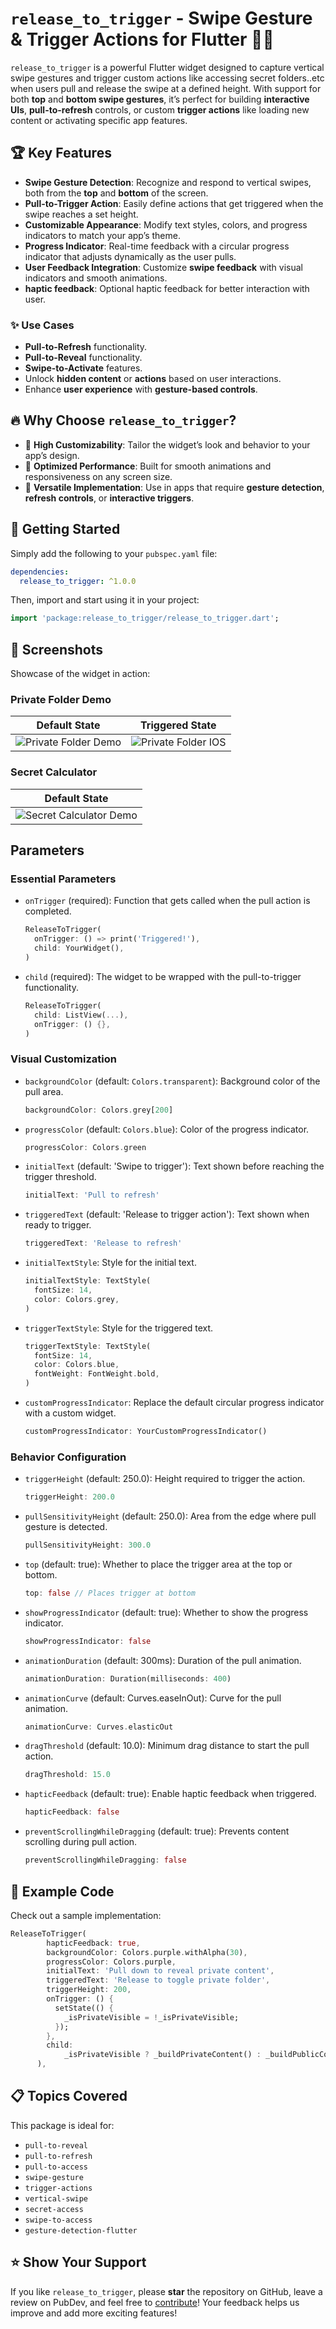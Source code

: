 # **`release_to_trigger`** - Swipe Gesture & Trigger Actions for Flutter 📱💥

`release_to_trigger` is a powerful Flutter widget designed to capture vertical swipe gestures and trigger custom actions like accessing secret folders..etc when users pull and release the swipe at a defined height. With support for both **top** and **bottom swipe gestures**, it’s perfect for building **interactive UIs**, **pull-to-refresh** controls, or custom **trigger actions** like loading new content or activating specific app features.

## 🏆 Key Features

- **Swipe Gesture Detection**: Recognize and respond to vertical swipes, both from the **top** and **bottom** of the screen.
- **Pull-to-Trigger Action**: Easily define actions that get triggered when the swipe reaches a set height.
- **Customizable Appearance**: Modify text styles, colors, and progress indicators to match your app’s theme.
- **Progress Indicator**: Real-time feedback with a circular progress indicator that adjusts dynamically as the user pulls.
- **User Feedback Integration**: Customize **swipe feedback** with visual indicators and smooth animations.
- **haptic feedback**: Optional haptic feedback for better interaction with user.

### ✨ Use Cases

- **Pull-to-Refresh** functionality.
- **Pull-to-Reveal** functionality.
- **Swipe-to-Activate** features.
- Unlock **hidden content** or **actions** based on user interactions.
- Enhance **user experience** with **gesture-based controls**.

## 🔥 Why Choose `release_to_trigger`?

- 🎯 **High Customizability**: Tailor the widget’s look and behavior to your app’s design.
- 🚀 **Optimized Performance**: Built for smooth animations and responsiveness on any screen size.
- 💼 **Versatile Implementation**: Use in apps that require **gesture detection**, **refresh controls**, or **interactive triggers**.

## 🚀 Getting Started

Simply add the following to your `pubspec.yaml` file:

```yaml
dependencies:
  release_to_trigger: ^1.0.0
```

Then, import and start using it in your project:

```dart
import 'package:release_to_trigger/release_to_trigger.dart';
```


## 📸 Screenshots  

Showcase of the widget in action:  

### Private Folder Demo  
| Default State | Triggered State |  
|--------------|----------------|  
| ![Private Folder Demo](screenshots/1.png) | ![Private Folder IOS](screenshots/3.png) |  

### Secret Calculator  
| Default State |  
|--------------|  
| ![Secret Calculator Demo](screenshots/2.png) |  


## Parameters

### Essential Parameters

- `onTrigger` (required): Function that gets called when the pull action is completed.
  ```dart
  ReleaseToTrigger(
    onTrigger: () => print('Triggered!'),
    child: YourWidget(),
  )
  ```

- `child` (required): The widget to be wrapped with the pull-to-trigger functionality.
  ```dart
  ReleaseToTrigger(
    child: ListView(...),
    onTrigger: () {},
  )
  ```

### Visual Customization

- `backgroundColor` (default: `Colors.transparent`): Background color of the pull area.
  ```dart
  backgroundColor: Colors.grey[200]
  ```

- `progressColor` (default: `Colors.blue`): Color of the progress indicator.
  ```dart
  progressColor: Colors.green
  ```

- `initialText` (default: 'Swipe to trigger'): Text shown before reaching the trigger threshold.
  ```dart
  initialText: 'Pull to refresh'
  ```

- `triggeredText` (default: 'Release to trigger action'): Text shown when ready to trigger.
  ```dart
  triggeredText: 'Release to refresh'
  ```

- `initialTextStyle`: Style for the initial text.
  ```dart
  initialTextStyle: TextStyle(
    fontSize: 14,
    color: Colors.grey,
  )
  ```

- `triggerTextStyle`: Style for the triggered text.
  ```dart
  triggerTextStyle: TextStyle(
    fontSize: 14,
    color: Colors.blue,
    fontWeight: FontWeight.bold,
  )
  ```

- `customProgressIndicator`: Replace the default circular progress indicator with a custom widget.
  ```dart
  customProgressIndicator: YourCustomProgressIndicator()
  ```

### Behavior Configuration

- `triggerHeight` (default: 250.0): Height required to trigger the action.
  ```dart
  triggerHeight: 200.0
  ```

- `pullSensitivityHeight` (default: 250.0): Area from the edge where pull gesture is detected.
  ```dart
  pullSensitivityHeight: 300.0
  ```

- `top` (default: true): Whether to place the trigger area at the top or bottom.
  ```dart
  top: false // Places trigger at bottom
  ```

- `showProgressIndicator` (default: true): Whether to show the progress indicator.
  ```dart
  showProgressIndicator: false
  ```

- `animationDuration` (default: 300ms): Duration of the pull animation.
  ```dart
  animationDuration: Duration(milliseconds: 400)
  ```

- `animationCurve` (default: Curves.easeInOut): Curve for the pull animation.
  ```dart
  animationCurve: Curves.elasticOut
  ```

- `dragThreshold` (default: 10.0): Minimum drag distance to start the pull action.
  ```dart
  dragThreshold: 15.0
  ```

- `hapticFeedback` (default: true): Enable haptic feedback when triggered.
  ```dart
  hapticFeedback: false
  ```

- `preventScrollingWhileDragging` (default: true): Prevents content scrolling during pull action.
  ```dart
  preventScrollingWhileDragging: false
  ```

## 🔧 Example Code

Check out a sample implementation:

```dart
ReleaseToTrigger(
        hapticFeedback: true,
        backgroundColor: Colors.purple.withAlpha(30),
        progressColor: Colors.purple,
        initialText: 'Pull down to reveal private content',
        triggeredText: 'Release to toggle private folder',
        triggerHeight: 200,
        onTrigger: () {
          setState(() {
            _isPrivateVisible = !_isPrivateVisible;
          });
        },
        child:
            _isPrivateVisible ? _buildPrivateContent() : _buildPublicContent(),
      ),
```

## 📋 Topics Covered

This package is ideal for:

- `pull-to-reveal`
- `pull-to-refresh`
- `pull-to-access`
- `swipe-gesture`
- `trigger-actions`
- `vertical-swipe`
- `secret-access`
- `swipe-to-access`
- `gesture-detection-flutter`

## ⭐ Show Your Support

If you like `release_to_trigger`, please **star** the repository on GitHub, leave a review on PubDev, and feel free to [contribute](https://github.com/tejaspalyekar/release_to_trigger)! Your feedback helps us improve and add more exciting features!